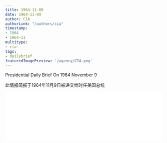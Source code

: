 ```yaml
---
title: 1964-11-09
date: 1964-11-09
author: CIA 
authorLink: "/authors/cia"
timestamp: 
- 1964
- 1964-11
multitype: 
- cia
tags: 
- dailybrief
featuredImagePreview: '/agency/CIA.png'
---
```



Presidential Daily Brief On 1964 November 9

此情报简报于1964年11月9日被递交给时任美国总统

<!--more-->





<div id="over" style="width:100%; overflow:hidden"> <iframe id="sFrame" name="sFrame" frameborder="no" border="0"  allowfullscreen marginwidth="0" scrolling="no" src = " /CIA/1964-11-09.html "  style = " position:absulute; width: 806px; top: 300;" > </iframe> </div>